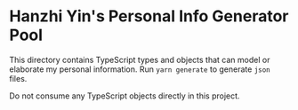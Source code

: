 # Hanzhi Yin's Personal Info Generator Pool

This directory contains TypeScript types and objects that can model or elaborate my personal information.
Run `yarn generate` to generate `json` files.

Do not consume any TypeScript objects directly in this project.
